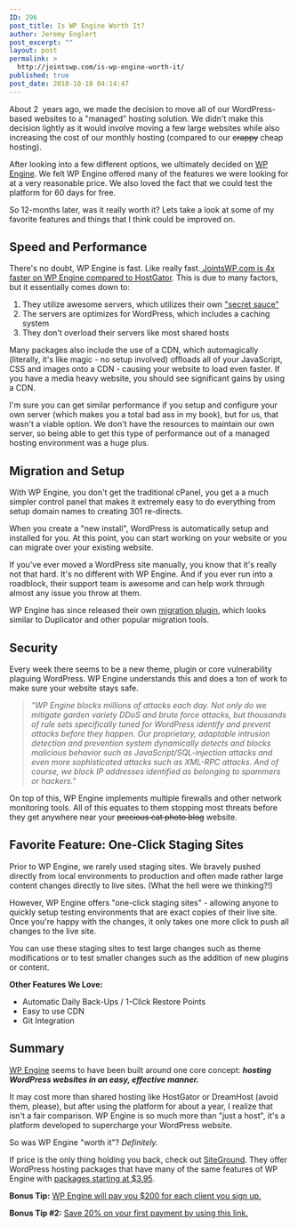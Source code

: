 ```yaml
---
ID: 296
post_title: Is WP Engine Worth It?
author: Jeremy Englert
post_excerpt: ""
layout: post
permalink: >
  http://jointswp.com/is-wp-engine-worth-it/
published: true
post_date: 2018-10-18 04:14:47
---
```

About 2  years ago, we made the decision to move all of our WordPress-based websites to a "managed" hosting solution. We didn't make this decision lightly as it would involve moving a few large websites while also increasing the cost of our monthly hosting (compared to our <span style="text-decoration: line-through;">crappy</span> cheap hosting).

After looking into a few different options, we ultimately decided on <a href="http://jointswp.com/loves/wp-engine-review" target="_blank" rel="noopener">WP Engine</a>. We felt WP Engine offered many of the features we were looking for at a very reasonable price. We also loved the fact that we could test the platform for 60 days for free.

So 12-months later, was it really worth it? Lets take a look at some of my favorite features and things that I think could be improved on.

<!--more-->
<h2>Speed and Performance</h2>
There's no doubt, WP Engine is fast. Like really fast.<a href="http://jointswp.com/jointswp-faster-after-moving-wp-engine/"> JointsWP.com is 4x faster on WP Engine compared to HostGator</a>. This is due to many factors, but it essentially comes down to:
<ol>
 	<li>They utilize awesome servers, which utilizes their own <a href="https://wpengine.com/our-infrastructure/" target="_blank" rel="noopener">"secret sauce"</a></li>
 	<li>The servers are optimizes for WordPress, which includes a caching system</li>
 	<li>They don't overload their servers like most shared hosts</li>
</ol>
Many packages also include the use of a CDN, which automagically (literally, it's like magic - no setup involved) offloads all of your JavaScript, CSS and images onto a CDN - causing your website to load even faster. If you have a media heavy website, you should see significant gains by using a CDN.

I'm sure you can get similar performance if you setup and configure your own server (which makes you a total bad ass in my book), but for us, that wasn't a viable option. We don't have the resources to maintain our own server, so being able to get this type of performance out of a managed hosting environment was a huge plus.
<h2>Migration and Setup</h2>
With WP Engine, you don't get the traditional cPanel, you get a a much simpler control panel that makes it extremely easy to do everything from setup domain names to creating 301 re-directs.

When you create a "new install", WordPress is automatically setup and installed for you. At this point, you can start working on your website or you can migrate over your existing website.

If you've ever moved a WordPress site manually, you know that it's really not that hard. It's no different with WP Engine. And if you ever run into a roadblock, their support team is awesome and can help work through almost any issue you throw at them.

WP Engine has since released their own <a href="https://wordpress.org/plugins/wp-site-migrate/">migration plugin</a>, which looks similar to Duplicator and other popular migration tools.
<h2>Security</h2>
Every week there seems to be a new theme, plugin or core vulnerability plaguing WordPress. WP Engine understands this and does a ton of work to make sure your website stays safe.
<blockquote><em>"WP Engine blocks millions of attacks each day. Not only do we mitigate garden variety DDoS and brute force attacks, but thousands of rule sets specifically tuned for WordPress identify and prevent attacks before they happen. Our proprietary, adaptable intrusion detection and prevention system dynamically detects and blocks malicious behavior such as JavaScript/SQL-injection attacks and even more sophisticated attacks such as XML-RPC attacks. And of course, we block IP addresses identified as belonging to spammers or hackers."</em></blockquote>
On top of this, WP Engine implements multiple firewalls and other network monitoring tools. All of this equates to them stopping most threats before they get anywhere near your <span style="text-decoration: line-through;">precious cat photo blog</span> website.
<h2>Favorite Feature: One-Click Staging Sites</h2>
Prior to WP Engine, we rarely used staging sites. We bravely pushed directly from local environments to production and often made rather large content changes directly to live sites. (What the hell were we thinking?!)

However, WP Engine offers "one-click staging sites" - allowing anyone to quickly setup testing environments that are exact copies of their live site. Once you're happy with the changes, it only takes one more click to push all changes to the live site.

You can use these staging sites to test large changes such as theme modifications or to test smaller changes such as the addition of new plugins or content.

<strong>Other Features We Love:</strong>
<ul>
 	<li>Automatic Daily Back-Ups / 1-Click Restore Points</li>
 	<li>Easy to use CDN</li>
 	<li>Git Integration</li>
</ul>
<h2>Summary</h2>
<a href="http://jointswp.com/loves/wp-engine-review" target="_blank" rel="noopener">WP Engine</a> seems to have been built around one core concept: <em><strong>hosting WordPress websites in an easy, effective manner. </strong></em>

It may cost more than shared hosting like HostGator or DreamHost (avoid them, please), but after using the platform for about a year, I realize that isn't a fair comparison. WP Engine is so much more than "just a host", it's a platform developed to supercharge your WordPress website.

So was WP Engine "worth it"? <em>Definitely.</em>

If price is the only thing holding you back, check out <a href="http://jointswp.com/loves/siteground" target="_blank" rel="noopener">SiteGround</a>. They offer WordPress hosting packages that have many of the same features of WP Engine with <a href="http://jointswp.com/loves/siteground">packages starting at $3.95</a>.

<strong>Bonus Tip:</strong> <a href="http://jointswp.com/loves/wp-engine-affiliate" target="_blank" rel="noopener">WP Engine will pay you $200 for each client you sign up.</a>

<strong>Bonus Tip #2:</strong> <a href="http://jointswp.com/loves/wp-engine-review" target="_blank" rel="noopener">Save 20% on your first payment by using this link.</a>
